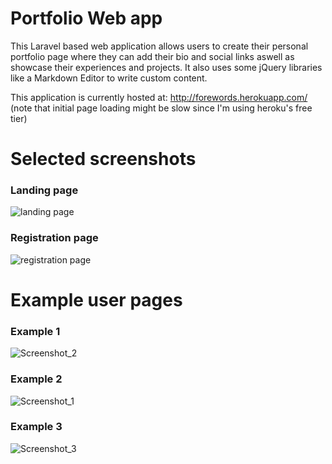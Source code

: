 # Portfolio Web app
This Laravel based web application allows users to create their personal portfolio page where they can add their bio and social links aswell as showcase their experiences and projects. It also uses some jQuery libraries like a Markdown Editor to write custom content.

This application is currently hosted at: http://forewords.herokuapp.com/ (note that initial page loading might be slow since I'm using heroku's free tier)

# Selected screenshots
### Landing page
![landing page](https://user-images.githubusercontent.com/24890695/100631699-4a1e2800-332c-11eb-9bae-57392705fe54.png)

### Registration page
![registration page](https://user-images.githubusercontent.com/24890695/100631926-881b4c00-332c-11eb-8cde-5f81e704f14b.png)

# Example user pages
### Example 1
![Screenshot_2](https://user-images.githubusercontent.com/24890695/100631918-85b8f200-332c-11eb-84ff-7a3b2165549a.jpg)

### Example 2
![Screenshot_1](https://user-images.githubusercontent.com/24890695/100631929-88b3e280-332c-11eb-89d5-9563e45fb19f.jpg)

### Example 3
![Screenshot_3](https://user-images.githubusercontent.com/24890695/100631924-86ea1f00-332c-11eb-9356-ce1451f2409d.jpg)


